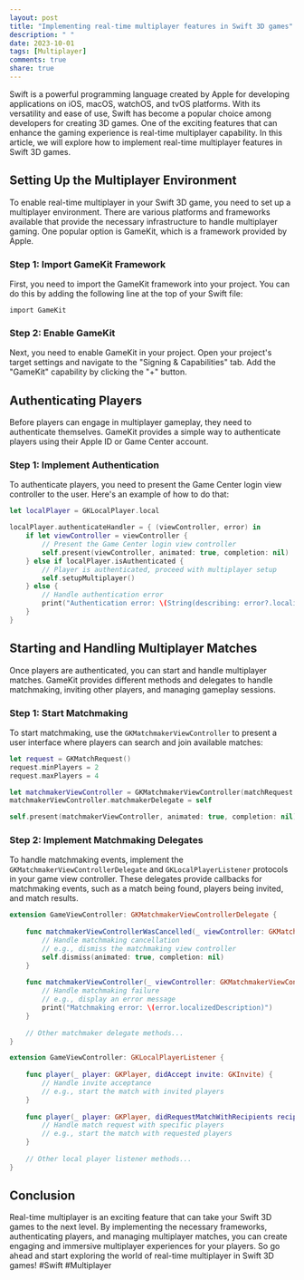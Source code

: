 ```yaml
---
layout: post
title: "Implementing real-time multiplayer features in Swift 3D games"
description: " "
date: 2023-10-01
tags: [Multiplayer]
comments: true
share: true
---
```


Swift is a powerful programming language created by Apple for developing applications on iOS, macOS, watchOS, and tvOS platforms. With its versatility and ease of use, Swift has become a popular choice among developers for creating 3D games. One of the exciting features that can enhance the gaming experience is real-time multiplayer capability. In this article, we will explore how to implement real-time multiplayer features in Swift 3D games.

## Setting Up the Multiplayer Environment

To enable real-time multiplayer in your Swift 3D game, you need to set up a multiplayer environment. There are various platforms and frameworks available that provide the necessary infrastructure to handle multiplayer gaming. One popular option is GameKit, which is a framework provided by Apple.

### Step 1: Import GameKit Framework

First, you need to import the GameKit framework into your project. You can do this by adding the following line at the top of your Swift file:

```
import GameKit
```

### Step 2: Enable GameKit

Next, you need to enable GameKit in your project. Open your project's target settings and navigate to the "Signing & Capabilities" tab. Add the "GameKit" capability by clicking the "+" button.

## Authenticating Players

Before players can engage in multiplayer gameplay, they need to authenticate themselves. GameKit provides a simple way to authenticate players using their Apple ID or Game Center account.

### Step 1: Implement Authentication

To authenticate players, you need to present the Game Center login view controller to the user. Here's an example of how to do that:

```swift
let localPlayer = GKLocalPlayer.local

localPlayer.authenticateHandler = { (viewController, error) in
    if let viewController = viewController {
        // Present the Game Center login view controller
        self.present(viewController, animated: true, completion: nil)
    } else if localPlayer.isAuthenticated {
        // Player is authenticated, proceed with multiplayer setup
        self.setupMultiplayer()
    } else {
        // Handle authentication error
        print("Authentication error: \(String(describing: error?.localizedDescription))")
    }
}
```
## Starting and Handling Multiplayer Matches

Once players are authenticated, you can start and handle multiplayer matches. GameKit provides different methods and delegates to handle matchmaking, inviting other players, and managing gameplay sessions.

### Step 1: Start Matchmaking

To start matchmaking, use the `GKMatchmakerViewController` to present a user interface where players can search and join available matches:

```swift
let request = GKMatchRequest()
request.minPlayers = 2
request.maxPlayers = 4

let matchmakerViewController = GKMatchmakerViewController(matchRequest: request)
matchmakerViewController.matchmakerDelegate = self

self.present(matchmakerViewController, animated: true, completion: nil)
```

### Step 2: Implement Matchmaking Delegates

To handle matchmaking events, implement the `GKMatchmakerViewControllerDelegate` and `GKLocalPlayerListener` protocols in your game view controller. These delegates provide callbacks for matchmaking events, such as a match being found, players being invited, and match results.

```swift
extension GameViewController: GKMatchmakerViewControllerDelegate {
    
    func matchmakerViewControllerWasCancelled(_ viewController: GKMatchmakerViewController) {
        // Handle matchmaking cancellation
        // e.g., dismiss the matchmaking view controller
        self.dismiss(animated: true, completion: nil)
    }
    
    func matchmakerViewController(_ viewController: GKMatchmakerViewController, didFailWithError error: Error) {
        // Handle matchmaking failure
        // e.g., display an error message
        print("Matchmaking error: \(error.localizedDescription)")
    }
    
    // Other matchmaker delegate methods...
}

extension GameViewController: GKLocalPlayerListener {
    
    func player(_ player: GKPlayer, didAccept invite: GKInvite) {
        // Handle invite acceptance
        // e.g., start the match with invited players
    }
    
    func player(_ player: GKPlayer, didRequestMatchWithRecipients recipientPlayers: [GKPlayer]) {
        // Handle match request with specific players
        // e.g., start the match with requested players
    }
    
    // Other local player listener methods...
}
```

## Conclusion

Real-time multiplayer is an exciting feature that can take your Swift 3D games to the next level. By implementing the necessary frameworks, authenticating players, and managing multiplayer matches, you can create engaging and immersive multiplayer experiences for your players. So go ahead and start exploring the world of real-time multiplayer in Swift 3D games! #Swift #Multiplayer